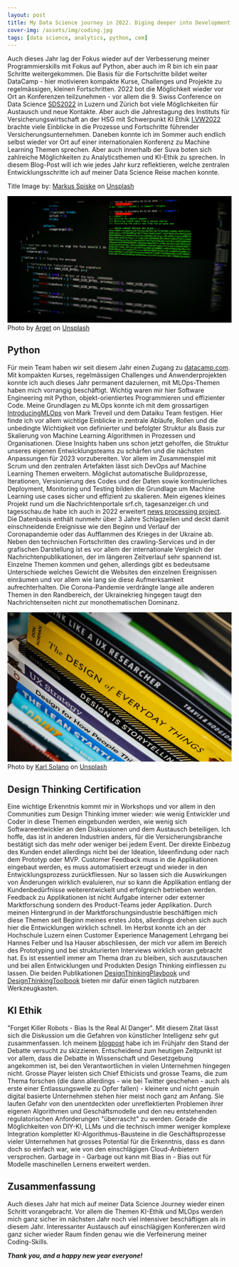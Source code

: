 ```yaml
---
layout: post
title: My Data Science journey in 2022. Diging deeper into Development, MLOps and AI Ethics. Improving my skills in Python and R.
cover-img: /assets/img/coding.jpg
tags: [data science, analytics, python, cem]
---
```


Auch dieses Jahr lag der Fokus wieder auf der Verbesserung meiner Programmierskills mit Fokus auf Python, aber auch im R bin ich ein paar Schritte weitergekommen. Die Basis für die Fortschritte bildet weiter DataCamp - hier motivieren kompakte Kurse, Challenges und Projekte zu regelmässigen, kleinen Fortschritten. 2022 bot die Möglichkeit wieder vor Ort an Konferenzen teilzunehmen - vor allem die 9. Swiss Conference on Data Science [SDS2022](https://www.sds2022.ch) in Luzern und Zürich bot viele Möglichkeiten für Austausch und neue Kontakte. Aber auch die Jahrestagung des Instituts für Versicherungswirtschaft an der HSG mit Schwerpunkt KI Ethik [I.VW2022](https://www.ivw.unisg.ch/de/events/save-the-date-i-vw-jahrestagung-ethical-ai-in-der-assekuranz/) brachte viele Einblicke in die Prozesse und Fortschritte führender Versicherungsunternehmen. Daneben konnte ich im Sommer auch endlich selbst wieder vor Ort auf einer internationalen Konferenz zu Machine Learning Themen sprechen. Aber auch innerhalb der Suva boten sich zahlreiche Möglichkeiten zu Analyticsthemen und KI-Ethik zu sprechen. In diesem Blog-Post will ich wie jedes Jahr kurz reflektieren, welche zentralen Entwicklungsschritte ich auf meiner Data Science Reise machen konnte.

Title Image by: <span><a href="https://unsplash.com/@markusspiske?utm_source=unsplash&amp;utm_medium=referral&amp;utm_content=creditCopyText">Markus Spiske</a> on <a href="https://unsplash.com/s/photos/database?utm_source=unsplash&amp;utm_medium=referral&amp;utm_content=creditCopyText">Unsplash</a></span>

![code](/assets/img/code_1.jpg)
<span>Photo by <a href="https://unsplash.com/es/@arget?utm_source=unsplash&utm_medium=referral&utm_content=creditCopyText">Arget</a> on <a href="https://unsplash.com/s/photos/hacking?utm_source=unsplash&utm_medium=referral&utm_content=creditCopyText">Unsplash</a></span>
  

## Python

Für mein Team haben wir seit diesem Jahr einen Zugang zu [datacamp.com](https://www.datacamp.com). Mit kompakten Kurses, regelmässigen Challenges und Anwenderprojekten konnte ich auch dieses Jahr permanent dazulernen, mit MLOps-Themen haben mich vorrangig beschäftigt. Wichtig waren mir hier Software Engineering mit Python, objekt-orientiertes Programmieren und effizienter Code. Meine Grundlagen zu MLOps konnte ich mit dem grossartigen [IntroducingMLOps](https://www.oreilly.com/library/view/introducing-mlops/9781492083283/) von Mark Treveil und dem Dataiku Team festigen. Hier finde ich vor allem wichtige Einblicke in zentrale Abläufe, Rollen und die unbedingte Wichtigkeit von definierter und befolgter Struktur als Basis zur Skalierung von Machine Learning Algorithmen in Prozessen und Organisationen. Diese Insights haben uns schon jetzt geholfen, die Struktur unseres eigenen Entwicklungsteams zu schärfen und die nächsten Anpassungen für 2023 vorzubereiten. Vor allem im Zusammenspiel mit Scrum und den zentralen Artefakten lässt sich DevOps auf Machine Learning Themen erweitern. Möglichst automatische Buildprozesse, Iterationen, Versionierung des Codes und der Daten sowie kontinuierliches Deployment, Monitoring und Testing bilden die Grundlage um Machine Learning use cases sicher und effizient zu skalieren.
Mein eigenes kleines Projekt rund um die Nachrichtenportale srf.ch, tagesanzeiger.ch und tagesschau.de habe ich auch in 2022 erweitert [news processing project](https://thombauer.github.io/2022-06-20-srf_news_processing/). Die Datenbasis enthält nunmehr über 3 Jahre Schlagzeilen und deckt damit einschneidende Ereignisse wie den Beginn und Verlauf der Coronapandemie oder das Aufflammen des Krieges in der Ukraine ab. Neben den technischen Fortschritten des crawling-Services und in der grafischen Darstellung ist es vor allem der internationale Vergleich der Nachrichtenpublikationen, der im längeren Zeitverlauf sehr spannend ist. Einzelne Themen kommen und gehen, allerdings gibt es bedeutsame Unterschiede welches Gewicht die Websites den einzelnen Ereignissen einräumen und vor allem wie lang sie diese Aufmerksamkeit aufrechterhalten. Die Corona-Pandemie verdrängte lange alle anderen Themen in den Randbereich, der Ukrainekrieg hingegen taugt den Nachrichtenseiten nicht zur monothematischen Dominanz.

![CEM](/assets/img/design_thinking_1.jpg)
Photo by <a href="https://unsplash.com/@karlsolano?utm_source=unsplash&utm_medium=referral&utm_content=creditCopyText">Karl Solano</a> on <a href="https://unsplash.com/s/photos/design-thinking?utm_source=unsplash&utm_medium=referral&utm_content=creditCopyText">Unsplash</a>
  
  
## Design Thinking Certification

Eine wichtige Erkenntnis kommt mir in Workshops und vor allem in den Communities zum Design Thinking immer wieder: wie wenig Entwickler und Coder in diese Themen eingebunden werden, wie wenig sich Softwareentwickler an den Diskussionen und dem Austausch beteiligen. Ich hoffe, das ist in anderen Industrien anders, für die Versicherungsbranche bestätigt sich das mehr oder weniger bei jedem Event. Der direkte Einbezug des Kunden endet allerdings nicht bei der Ideation, Ideenfindung oder nach dem Prototyp oder MVP. Customer Feedback muss in die Applikationen eingebaut werden, es muss automatisiert erzeugt und wieder in den Entwicklungsprozess zurückfliessen. Nur so lassen sich die Auswirkungen von Änderungen wirklich evaluieren, nur so kann die Applikation entlang der Kundenbedürfnisse weiterentwickelt und erfolgreich betrieben werden. Feedback zu Applikationen ist nicht Aufgabe interner oder externer Marktforschung sondern des Product-Teams jeder Applikation.
Durch meinen Hintergrund in der Marktforschungsindustrie beschäftigen mich diese Themen seit Beginn meines erstes Jobs, allerdings drehen sich auch hier die Entwicklungen wirklich schnell. Im Herbst konnte ich an der Hochschule Luzern einen Customer Experience Management Lehrgang bei Hannes Felber und Isa Hauser abschliessen, der mich vor allem im Bereich des Prototyping und bei strukturierten Interviews wirklich voran gebracht hat. Es ist essentiell immer am Thema dran zu bleiben, sich auszutauschen und bei allen Entwicklungen und Produkten Design Thinking einfliessen zu lassen. Die beiden Publikationen [DesignThinkingPlaybook](https://www.design-thinking-playbook.com) und [DesignThinkingToolbook](https://www.dt-toolbook.com) bieten mir dafür einen täglich nutzbaren Werkzeugkasten. 


## KI Ethik

"Forget Killer Robots - Bias Is the Real AI Danger". Mit diesem Zitat lässt sich die Diskussion um die Gefahren von künstlicher Intelligenz sehr gut zusammenfassen. Ich meinem [blogpost](https://thombauer.github.io/2022-03-22-data_ethics/) habe ich im Frühjahr den Stand der Debatte versucht zu skizzieren. Entscheidend zum heutigen Zeitpunkt ist vor allem, dass die Debatte in Wissenschaft und Gesetzgebung angekommen ist, bei den Verantwortlichen in vielen Unternehmen hingegen nicht. Grosse Player leisten sich Chief Ethicists und grosse Teams, die zum Thema forschen (die dann allerdings - wie bei Twitter geschehen - auch als erste einer Entlassungswelle zu Opfer fallen) - kleinere und nicht genuin digital basierte Unternehmen stehen hier meist noch ganz am Anfang. Sie laufen Gefahr von den unentdeckten oder unreflektierten Problemen ihrer eigenen Algorithmen und Geschäftsmodelle und den neu entstehenden regulatorischen Anforderungen "überrascht" zu werden. Gerade die Möglichkeiten von DIY-KI, LLMs und die technisch immer weniger komplexe Integration kompletter KI-Algorithmus-Bausteine in die Geschäftsprozesse vieler Unternehmen hat grosses Potential für die Erkenntnis, dass es dann doch so einfach war, wie von den einschlägigen Cloud-Anbietern versprochen. Garbage in - Garbage out kann mit Bias in - Bias out für Modelle maschinellen Lernens erweitert werden.

## Zusammenfassung

Auch dieses Jahr hat mich auf meiner Data Science Journey wieder einen Schritt vorangebracht. Vor allem die Themen KI-Ethik und MLOps werden mich ganz sicher im nächsten Jahr noch viel intensiver beschäftigen als in diesem Jahr. Interessanter Austausch auf einschlägigen Konferenzen wird ganz sicher wieder Raum finden genau wie die Verfeinerung meiner Coding-Skills.

***Thank you, and a happy new year everyone!***